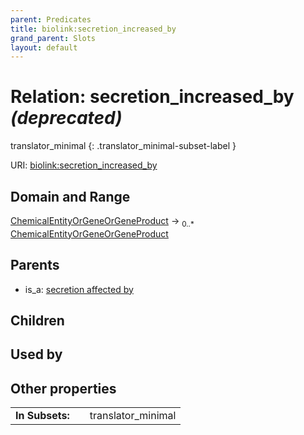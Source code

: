 ```yaml
---
parent: Predicates
title: biolink:secretion_increased_by
grand_parent: Slots
layout: default
---
```


# Relation: secretion_increased_by _(deprecated)_

translator_minimal
{: .translator_minimal-subset-label }




URI: [biolink:secretion_increased_by](https://w3id.org/biolink/vocab/secretion_increased_by)

## Domain and Range

[ChemicalEntityOrGeneOrGeneProduct](ChemicalEntityOrGeneOrGeneProduct.md) ->  <sub>0..\*</sub> [ChemicalEntityOrGeneOrGeneProduct](ChemicalEntityOrGeneOrGeneProduct.md)

## Parents

 *  is_a: [secretion affected by](secretion_affected_by.md)

## Children


## Used by


## Other properties

|  |  |  |
| --- | --- | --- |
| **In Subsets:** | | translator_minimal |

